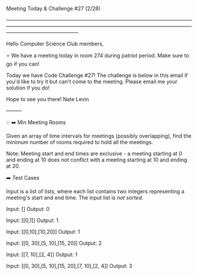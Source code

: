 Meeting Today & Challenge #27 (2/28)

——————————————————————————————————————————————————————————————————————————————————————

Hello Computer Science Club members,

⭐️ We have a meeting today in room 274 during patriot period.
Make sure to go if you can!

Today we have Code Challenge #27! The challenge is below in this email if you'd like to try it but can't come to the meeting. Please email me your solution if you do!

Hope to see you there!
Nate Levin

———

💡 ➡️ Min Meeting Rooms

Given an array of time intervals for meetings (possibly overlapping), find the minimum number of rooms required to hold all the meetings.

Note: Meeting start and end times are exclusive - a meeting starting at 0 and ending at 10 does not conflict with a meeting starting at 10 and ending at 20.

➡️ Test Cases

Input is a list of lists, where each list contains two integers representing a meeting's start and end time. The input list is _not sorted_.

Input: []
Output: 0

Input: [[0,1]]
Output: 1

Input: [[0,10],[10,20]]
Output: 1

Input: [[0, 30],[5, 10],[15, 20]]
Output: 2

Input: [[7, 10],[2, 4]]
Output: 1

Input: [[0, 30],[5, 10],[15, 20],[7, 10],[2, 4]]
Output: 3

